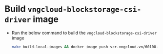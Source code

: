 # Build `vngcloud-blockstorage-csi-driver` image
- Run the below command to build the `vngcloud-blockstorage-csi-driver` image
  ```bash
  make build-local-images && docker image push vcr.vngcloud.vn/60108-cuongdm3/vngcloud-blockstorage-csi-driver:v0.0.0
  ```